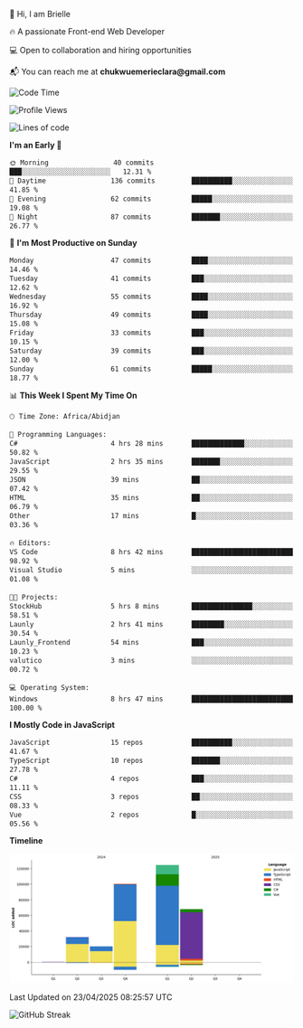 <div align="left">
  <p>👋 Hi, I am Brielle</p>
  <p>🔥 A passionate Front-end Web Developer</p>
  <p>💻 Open to collaboration and hiring opportunities</p>
  <p>📬 You can reach me at <strong>chukwuemerieclara@gmail.com</strong></p>
</div>


 
 <!--START_SECTION:waka-->
![Code Time](http://img.shields.io/badge/Code%20Time-595%20hrs%2037%20mins-blue)

![Profile Views](http://img.shields.io/badge/Profile%20Views-0-blue)

![Lines of code](https://img.shields.io/badge/From%20Hello%20World%20I%27ve%20Written-345.4%20thousand%20lines%20of%20code-blue)

**I'm an Early 🐤** 

```text
🌞 Morning                40 commits          ███░░░░░░░░░░░░░░░░░░░░░░   12.31 % 
🌆 Daytime                136 commits         ██████████░░░░░░░░░░░░░░░   41.85 % 
🌃 Evening                62 commits          █████░░░░░░░░░░░░░░░░░░░░   19.08 % 
🌙 Night                  87 commits          ███████░░░░░░░░░░░░░░░░░░   26.77 % 
```
📅 **I'm Most Productive on Sunday** 

```text
Monday                   47 commits          ████░░░░░░░░░░░░░░░░░░░░░   14.46 % 
Tuesday                  41 commits          ███░░░░░░░░░░░░░░░░░░░░░░   12.62 % 
Wednesday                55 commits          ████░░░░░░░░░░░░░░░░░░░░░   16.92 % 
Thursday                 49 commits          ████░░░░░░░░░░░░░░░░░░░░░   15.08 % 
Friday                   33 commits          ███░░░░░░░░░░░░░░░░░░░░░░   10.15 % 
Saturday                 39 commits          ███░░░░░░░░░░░░░░░░░░░░░░   12.00 % 
Sunday                   61 commits          █████░░░░░░░░░░░░░░░░░░░░   18.77 % 
```


📊 **This Week I Spent My Time On** 

```text
🕑︎ Time Zone: Africa/Abidjan

💬 Programming Languages: 
C#                       4 hrs 28 mins       █████████████░░░░░░░░░░░░   50.82 % 
JavaScript               2 hrs 35 mins       ███████░░░░░░░░░░░░░░░░░░   29.55 % 
JSON                     39 mins             ██░░░░░░░░░░░░░░░░░░░░░░░   07.42 % 
HTML                     35 mins             ██░░░░░░░░░░░░░░░░░░░░░░░   06.79 % 
Other                    17 mins             █░░░░░░░░░░░░░░░░░░░░░░░░   03.36 % 

🔥 Editors: 
VS Code                  8 hrs 42 mins       █████████████████████████   98.92 % 
Visual Studio            5 mins              ░░░░░░░░░░░░░░░░░░░░░░░░░   01.08 % 

🐱‍💻 Projects: 
StockHub                 5 hrs 8 mins        ███████████████░░░░░░░░░░   58.51 % 
Launly                   2 hrs 41 mins       ████████░░░░░░░░░░░░░░░░░   30.54 % 
Launly_Frontend          54 mins             ███░░░░░░░░░░░░░░░░░░░░░░   10.23 % 
valutico                 3 mins              ░░░░░░░░░░░░░░░░░░░░░░░░░   00.72 % 

💻 Operating System: 
Windows                  8 hrs 47 mins       █████████████████████████   100.00 % 
```

**I Mostly Code in JavaScript** 

```text
JavaScript               15 repos            ██████████░░░░░░░░░░░░░░░   41.67 % 
TypeScript               10 repos            ███████░░░░░░░░░░░░░░░░░░   27.78 % 
C#                       4 repos             ███░░░░░░░░░░░░░░░░░░░░░░   11.11 % 
CSS                      3 repos             ██░░░░░░░░░░░░░░░░░░░░░░░   08.33 % 
Vue                      2 repos             █░░░░░░░░░░░░░░░░░░░░░░░░   05.56 % 
```



**Timeline**

![Lines of Code chart](https://raw.githubusercontent.com/Brielle28/Brielle28/main/assets/bar_graph.png)


 Last Updated on 23/04/2025 08:25:57 UTC
<!--END_SECTION:waka-->

![GitHub Streak](https://github-readme-streak-stats.herokuapp.com/?user=Brielle28)



